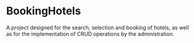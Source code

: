 # BookingHotels
A project designed for the search, selection and booking of hotels, as well as for the implementation of CRUD operations by the administration.
